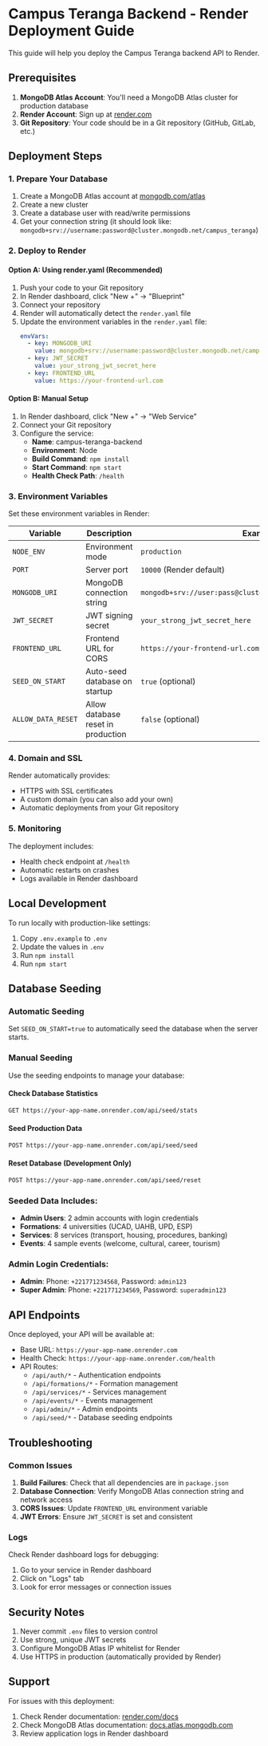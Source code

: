 # Campus Teranga Backend - Render Deployment Guide

This guide will help you deploy the Campus Teranga backend API to Render.

## Prerequisites

1. **MongoDB Atlas Account**: You'll need a MongoDB Atlas cluster for production database
2. **Render Account**: Sign up at [render.com](https://render.com)
3. **Git Repository**: Your code should be in a Git repository (GitHub, GitLab, etc.)

## Deployment Steps

### 1. Prepare Your Database

1. Create a MongoDB Atlas account at [mongodb.com/atlas](https://mongodb.com/atlas)
2. Create a new cluster
3. Create a database user with read/write permissions
4. Get your connection string (it should look like: `mongodb+srv://username:password@cluster.mongodb.net/campus_teranga`)

### 2. Deploy to Render

#### Option A: Using render.yaml (Recommended)
1. Push your code to your Git repository
2. In Render dashboard, click "New +" → "Blueprint"
3. Connect your repository
4. Render will automatically detect the `render.yaml` file
5. Update the environment variables in the `render.yaml` file:
   ```yaml
   envVars:
     - key: MONGODB_URI
       value: mongodb+srv://username:password@cluster.mongodb.net/campus_teranga
     - key: JWT_SECRET
       value: your_strong_jwt_secret_here
     - key: FRONTEND_URL
       value: https://your-frontend-url.com
   ```

#### Option B: Manual Setup
1. In Render dashboard, click "New +" → "Web Service"
2. Connect your Git repository
3. Configure the service:
   - **Name**: campus-teranga-backend
   - **Environment**: Node
   - **Build Command**: `npm install`
   - **Start Command**: `npm start`
   - **Health Check Path**: `/health`

### 3. Environment Variables

Set these environment variables in Render:

| Variable | Description | Example |
|----------|-------------|---------|
| `NODE_ENV` | Environment mode | `production` |
| `PORT` | Server port | `10000` (Render default) |
| `MONGODB_URI` | MongoDB connection string | `mongodb+srv://user:pass@cluster.mongodb.net/campus_teranga` |
| `JWT_SECRET` | JWT signing secret | `your_strong_jwt_secret_here` |
| `FRONTEND_URL` | Frontend URL for CORS | `https://your-frontend-url.com` |
| `SEED_ON_START` | Auto-seed database on startup | `true` (optional) |
| `ALLOW_DATA_RESET` | Allow database reset in production | `false` (optional) |

### 4. Domain and SSL

Render automatically provides:
- HTTPS with SSL certificates
- A custom domain (you can also add your own)
- Automatic deployments from your Git repository

### 5. Monitoring

The deployment includes:
- Health check endpoint at `/health`
- Automatic restarts on crashes
- Logs available in Render dashboard

## Local Development

To run locally with production-like settings:

1. Copy `.env.example` to `.env`
2. Update the values in `.env`
3. Run `npm install`
4. Run `npm start`

## Database Seeding

### Automatic Seeding
Set `SEED_ON_START=true` to automatically seed the database when the server starts.

### Manual Seeding
Use the seeding endpoints to manage your database:

#### Check Database Statistics
```bash
GET https://your-app-name.onrender.com/api/seed/stats
```

#### Seed Production Data
```bash
POST https://your-app-name.onrender.com/api/seed/seed
```

#### Reset Database (Development Only)
```bash
POST https://your-app-name.onrender.com/api/seed/reset
```

### Seeded Data Includes:
- **Admin Users**: 2 admin accounts with login credentials
- **Formations**: 4 universities (UCAD, UAHB, UPD, ESP)
- **Services**: 8 services (transport, housing, procedures, banking)
- **Events**: 4 sample events (welcome, cultural, career, tourism)

### Admin Login Credentials:
- **Admin**: Phone: `+221771234568`, Password: `admin123`
- **Super Admin**: Phone: `+221771234569`, Password: `superadmin123`

## API Endpoints

Once deployed, your API will be available at:
- Base URL: `https://your-app-name.onrender.com`
- Health Check: `https://your-app-name.onrender.com/health`
- API Routes:
  - `/api/auth/*` - Authentication endpoints
  - `/api/formations/*` - Formation management
  - `/api/services/*` - Services management
  - `/api/events/*` - Events management
  - `/api/admin/*` - Admin endpoints
  - `/api/seed/*` - Database seeding endpoints

## Troubleshooting

### Common Issues

1. **Build Failures**: Check that all dependencies are in `package.json`
2. **Database Connection**: Verify MongoDB Atlas connection string and network access
3. **CORS Issues**: Update `FRONTEND_URL` environment variable
4. **JWT Errors**: Ensure `JWT_SECRET` is set and consistent

### Logs

Check Render dashboard logs for debugging:
1. Go to your service in Render dashboard
2. Click on "Logs" tab
3. Look for error messages or connection issues

## Security Notes

1. Never commit `.env` files to version control
2. Use strong, unique JWT secrets
3. Configure MongoDB Atlas IP whitelist for Render
4. Use HTTPS in production (automatically provided by Render)

## Support

For issues with this deployment:
1. Check Render documentation: [render.com/docs](https://render.com/docs)
2. Check MongoDB Atlas documentation: [docs.atlas.mongodb.com](https://docs.atlas.mongodb.com)
3. Review application logs in Render dashboard
